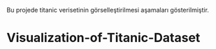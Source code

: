 Bu projede titanic verisetinin görselleştirilmesi aşamaları gösterilmiştir.
# Visualization-of-Titanic-Dataset
